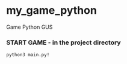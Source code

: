 # my_game_python
Game Python GUS

### START GAME - in the project directory  
```
python3 main.py!
```
